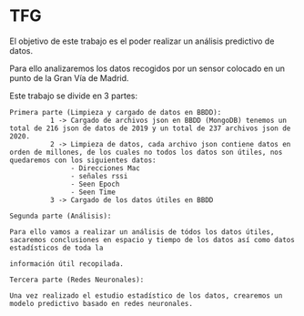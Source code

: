 # TFG
El objetivo de este trabajo es el poder realizar un análisis predictivo de datos.

Para ello analizaremos los datos recogidos por un sensor colocado en un punto de la Gran Vía de Madrid.

Este trabajo se divide en 3 partes:

    Primera parte (Limpieza y cargado de datos en BBDD):
              1 -> Cargado de archivos json en BBDD (MongoDB) tenemos un total de 216 json de datos de 2019 y un total de 237 archivos json de 2020.
              2 -> Limpieza de datos, cada archivo json contiene datos en orden de millones, de los cuales no todos los datos son útiles, nos quedaremos con los siguientes datos:
                   - Direcciones Mac
                   - señales rssi
                   - Seen Epoch
                   - Seen Time
              3 -> Cargado de los datos útiles en BBDD
              
    Segunda parte (Análisis):
    
    Para ello vamos a realizar un análisis de tódos los datos útiles, sacaremos conclusiones en espacio y tiempo de los datos así como datos estadísticos de toda la 
    
    información útil recopilada.
    
    Tercera parte (Redes Neuronales):
    
    Una vez realizado el estudio estadístico de los datos, crearemos un modelo predictivo basado en redes neuronales.
